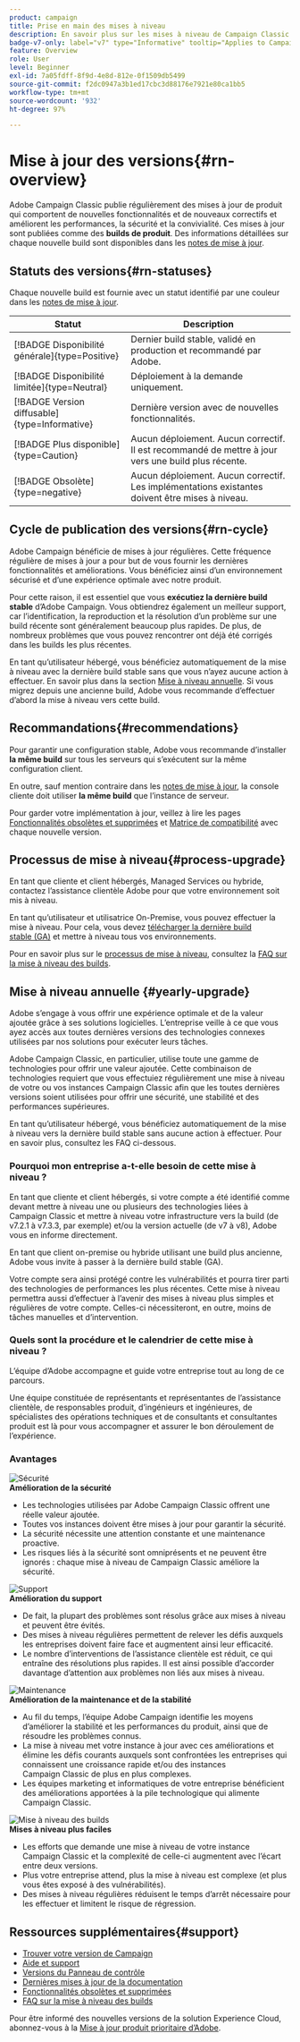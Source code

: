 ```yaml
---
product: campaign
title: Prise en main des mises à niveau
description: En savoir plus sur les mises à niveau de Campaign Classic
badge-v7-only: label="v7" type="Informative" tooltip="Applies to Campaign Classic v7 only"
feature: Overview
role: User
level: Beginner
exl-id: 7a05fdff-8f9d-4e8d-812e-0f1509db5499
source-git-commit: f2dc0947a3b1ed17cbc3d88176e7921e80ca1bb5
workflow-type: tm+mt
source-wordcount: '932'
ht-degree: 97%

---
```


# Mise à jour des versions{#rn-overview}



Adobe Campaign Classic publie régulièrement des mises à jour de produit qui comportent de nouvelles fonctionnalités et de nouveaux correctifs et améliorent les performances, la sécurité et la convivialité. Ces mises à jour sont publiées comme des **builds de produit**. Des informations détaillées sur chaque nouvelle build sont disponibles dans les [notes de mise à jour](latest-release.md).

## Statuts des versions{#rn-statuses}

Chaque nouvelle build est fournie avec un statut identifié par une couleur dans les [notes de mise à jour](latest-release.md).


| Statut | Description |
|---|---|
| [!BADGE Disponibilité générale]{type=Positive} | Dernier build stable, validé en production et recommandé par Adobe. |
| [!BADGE Disponibilité limitée]{type=Neutral} | Déploiement à la demande uniquement. |
| [!BADGE Version diffusable]{type=Informative} | Dernière version avec de nouvelles fonctionnalités. |
| [!BADGE Plus disponible]{type=Caution} | Aucun déploiement. Aucun correctif. Il est recommandé de mettre à jour vers une build plus récente. |
| [!BADGE Obsolète]{type=negative} | Aucun déploiement. Aucun correctif. Les implémentations existantes doivent être mises à niveau. |

<!--
![](assets/do-not-localize/green3.png) **General Availability** (GA) - Latest stable build, validated in production, and recommended by Adobe. 

![](assets/do-not-localize/limited3.png) **Limited Availability** (LA) - On-demand deployment only.

![](assets/do-not-localize/blue3.png) **Release Candidate** (RC) - Latest build with new capabilities.

![](assets/do-not-localize/orange3.png) **No longer available** - No deployment. No bug fix. Update to a newer build is recommended.

![](assets/do-not-localize/red3.png) **Deprecated** - No deployment. No bug fix. Existing implementations must be upgraded.
-->

## Cycle de publication des versions{#rn-cycle}

Adobe Campaign bénéficie de mises à jour régulières. Cette fréquence régulière de mises à jour a pour but de vous fournir les dernières fonctionnalités et améliorations. Vous bénéficiez ainsi d’un environnement sécurisé et d’une expérience optimale avec notre produit.

Pour cette raison, il est essentiel que vous **exécutiez la dernière build stable** d’Adobe Campaign. Vous obtiendrez également un meilleur support, car l’identification, la reproduction et la résolution d’un problème sur une build récente sont généralement beaucoup plus rapides. De plus, de nombreux problèmes que vous pouvez rencontrer ont déjà été corrigés dans les builds les plus récentes.

En tant qu’utilisateur hébergé, vous bénéficiez automatiquement de la mise à niveau avec la dernière build stable sans que vous n’ayez aucune action à effectuer. En savoir plus dans la section [Mise à niveau annuelle](#yearly-upgrade). Si vous migrez depuis une ancienne build, Adobe vous recommande d’effectuer d’abord la mise à niveau vers cette build.

## Recommandations{#recommendations}

Pour garantir une configuration stable, Adobe vous recommande d’installer **la même build** sur tous les serveurs qui s’exécutent sur la même configuration client.

En outre, sauf mention contraire dans les [notes de mise à jour](latest-release.md), la console cliente doit utiliser **la même build** que l’instance de serveur.

Pour garder votre implémentation à jour, veillez à lire les pages [Fonctionnalités obsolètes et supprimées](../../rn/using/deprecated-features.md) et [Matrice de compatibilité](../../rn/using/compatibility-matrix.md) avec chaque nouvelle version.

## Processus de mise à niveau{#process-upgrade}

En tant que cliente et client hébergés, Managed Services ou hybride, contactez l’assistance clientèle Adobe pour que votre environnement soit mis à niveau.

En tant qu’utilisateur et utilisatrice On-Premise, vous pouvez effectuer la mise à niveau. Pour cela, vous devez [télécharger la dernière build stable (GA)](https://experience.adobe.com/#/downloads/content/software-distribution/en/campaign.html) et mettre à niveau tous vos environnements.

Pour en savoir plus sur le [processus de mise à niveau](../../production/using/build-upgrade.md), consultez la [FAQ sur la mise à niveau des builds](../../platform/using/faq-build-upgrade.md).

## Mise à niveau annuelle {#yearly-upgrade}

Adobe s’engage à vous offrir une expérience optimale et de la valeur ajoutée grâce à ses solutions logicielles. L’entreprise veille à ce que vous ayez accès aux toutes dernières versions des technologies connexes utilisées par nos solutions pour exécuter leurs tâches.

Adobe Campaign Classic, en particulier, utilise toute une gamme de technologies pour offrir une valeur ajoutée. Cette combinaison de technologies requiert que vous effectuiez régulièrement une mise à niveau de votre ou vos instances Campaign Classic afin que les toutes dernières versions soient utilisées pour offrir une sécurité, une stabilité et des performances supérieures.

En tant qu’utilisateur hébergé, vous bénéficiez automatiquement de la mise à niveau vers la dernière build stable sans aucune action à effectuer. Pour en savoir plus, consultez les FAQ ci-dessous.

### Pourquoi mon entreprise a-t-elle besoin de cette mise à niveau ?

En tant que cliente et client hébergés, si votre compte a été identifié comme devant mettre à niveau une ou plusieurs des technologies liées à Campaign Classic et mettre à niveau votre infrastructure vers la build (de v7.2.1 à v7.3.3, par exemple) et/ou la version actuelle (de v7 à v8), Adobe vous en informe directement.

En tant que client on-premise ou hybride utilisant une build plus ancienne, Adobe vous invite à passer à la dernière build stable (GA).

Votre compte sera ainsi protégé contre les vulnérabilités et pourra tirer parti des technologies de performances les plus récentes. Cette mise à niveau permettra aussi d’effectuer à l’avenir des mises à niveau plus simples et régulières de votre compte. Celles-ci nécessiteront, en outre, moins de tâches manuelles et d’intervention.

### Quels sont la procédure et le calendrier de cette mise à niveau ?

L’équipe d’Adobe accompagne et guide votre entreprise tout au long de ce parcours.

Une équipe constituée de représentants et représentantes de l’assistance clientèle, de responsables produit, d’ingénieurs et ingénieures, de spécialistes des opérations techniques et de consultants et consultantes produit est là pour vous accompagner et assurer le bon déroulement de l’expérience.

### Avantages

<tr>
  <td>
      <img alt="Sécurité" src="assets/do-not-localize/security.png"/>
    <div>
    <strong>Amélioration de la sécurité</strong>
    </div>
    <ul>
    <li>Les technologies utilisées par Adobe Campaign Classic offrent une réelle valeur ajoutée.</li>
    <li>Toutes vos instances doivent être mises à jour pour garantir la sécurité.</li>
    <li>La sécurité nécessite une attention constante et une maintenance proactive.</li>
    <li>Les risques liés à la sécurité sont omniprésents et ne peuvent être ignorés : chaque mise à niveau de Campaign Classic améliore la sécurité.</li>
    </ul>
  </td>

<td>
      <img alt="Support" src="assets/do-not-localize/support.png" />
    <div>
    <strong>Amélioration du support</strong>
    </div>
    <ul>
    <li>De fait, la plupart des problèmes sont résolus grâce aux mises à niveau et peuvent être évités.</li>
    <li>Des mises à niveau régulières permettent de relever les défis auxquels les entreprises doivent faire face et augmentent ainsi leur efficacité.</li>
    <li>Le nombre d’interventions de l’assistance clientèle est réduit, ce qui entraîne des résolutions plus rapides. Il est ainsi possible d’accorder davantage d’attention aux problèmes non liés aux mises à niveau.</li>
    </ul>
  </td>
</tr>

<tr>
  <td>
      <img alt="Maintenance" src="assets/do-not-localize/maintenance.png"/>
    <div>
    <strong>Amélioration de la maintenance et de la stabilité</strong>
    </div>
    <ul>
    <li>Au fil du temps, l’équipe Adobe Campaign identifie les moyens d’améliorer la stabilité et les performances du produit, ainsi que de résoudre les problèmes connus.</li>
    <li>La mise à niveau met votre instance à jour avec ces améliorations et élimine les défis courants auxquels sont confrontées les entreprises qui connaissent une croissance rapide et/ou des instances Campaign Classic de plus en plus complexes.</li>
    <li>Les équipes marketing et informatiques de votre entreprise bénéficient des améliorations apportées à la pile technologique qui alimente Campaign Classic.</li>
    </ul>
  </td>

<td>
      <img alt="Mise à niveau des builds" src="assets/do-not-localize/upgrades.png" />
    <div>
    <strong>Mises à niveau plus faciles</strong>
    </a>
    </div>
    <ul>
    <li>Les efforts que demande une mise à niveau de votre instance Campaign Classic et la complexité de celle-ci augmentent avec l’écart entre deux versions.</li>
    <li>Plus votre entreprise attend, plus la mise à niveau est complexe (et plus vous êtes exposé à des vulnérabilités).</li>
    <li>Des mises à niveau régulières réduisent le temps d’arrêt nécessaire pour les effectuer et limitent le risque de régression.</li>
    </ul>
  </td>
</tr>
</table>

## Ressources supplémentaires{#support}

* [Trouver votre version de Campaign](../../platform/using/launching-adobe-campaign.md#getting-your-campaign-version)
* [Aide et support](../../support.md)
* [Versions du Panneau de contrôle](https://experienceleague.adobe.com/docs/control-panel/using/release-notes.html?lang=fr)
* [Dernières mises à jour de la documentation](../../rn/using/documentation-updates.md)
* [Fonctionnalités obsolètes et supprimées](../../rn/using/deprecated-features.md)
* [FAQ sur la mise à niveau des builds](../../platform/using/faq-build-upgrade.md)

Pour être informé des nouvelles versions de la solution Experience Cloud, abonnez-vous à la [Mise à jour produit prioritaire d’Adobe](https://www.adobe.com/fr/subscription/priority-product-update.html).
